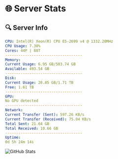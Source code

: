 # 🌐 Server Stats
## 🔍 Server Info
```yaml
CPU: Intel(R) Xeon(R) CPU E5-2699 v4 @ 1332.20MHz
CPU Usage: 7.30%
Cores: 44P | 88T
-----------------------------------
Memory:
Current Usage: 6.95 GB/503.74 GB
Available: 493.54 GB
-----------------------------------
Disk:
Current Usage: 20.85 GB/1.71 TB
Free: 1.61 TB
-----------------------------------
GPU:
No GPU detected
-----------------------------------
Network:
Current Transfer (Sent): 597.26 KB/s
Current Transfer (Received): 75.04 KB/s
Total Sent: 21.04 GB
Total Received: 10.66 GB
-----------------------------------
Uptime:
0d 5h 24m 14s
```
![GitHub Stats](https://img.shields.io/badge/Updated-2025-04-19_22:33:02-blue)